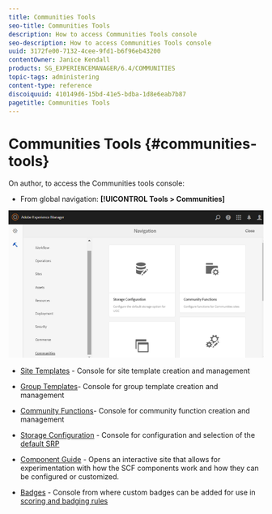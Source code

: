 ```yaml
---
title: Communities Tools
seo-title: Communities Tools
description: How to access Communities Tools console
seo-description: How to access Communities Tools console
uuid: 3172fe00-7132-4cee-9fd1-b6f96eb43200
contentOwner: Janice Kendall
products: SG_EXPERIENCEMANAGER/6.4/COMMUNITIES
topic-tags: administering
content-type: reference
discoiquuid: 410149d6-15bd-41e5-bdba-1d8e6eab7b87
pagetitle: Communities Tools
---
```


# Communities Tools {#communities-tools}

On author, to access the Communities tools console:

* From global navigation: **[!UICONTROL Tools > Communities]**

![chlimage_1-129](assets/chlimage_1-129.png)

* [Site Templates](sites.md) - Console for site template creation and management
* [Group Templates](tools-groups.md)- Console for group template creation and management
* [Community Functions](functions.md)- Console for community function creation and management
* [Storage Configuration](srp-config.md) - Console for configuration and selection of the [default SRP](working-with-srp.md)

* [Component Guide](components-guide.md) - Opens an interactive site that allows for experimentation with how the SCF components work and how they can be configured or customized.
* [Badges](badges.md) - Console from where custom badges can be added for use in [scoring and badging rules](implementing-scoring.md)

